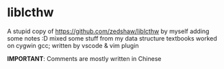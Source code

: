 # liblcthw

A stupid copy of https://github.com/zedshaw/liblcthw by myself adding some notes :D
mixed some stuff from my data structure textbooks
worked on cygwin gcc; written by vscode & vim plugin

**IMPORTANT**: Comments are mostly written in Chinese